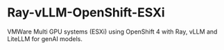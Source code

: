 # Ray-vLLM-OpenShift-ESXi
VMWare Multi GPU systems (ESXi) using OpenShift 4 with Ray, vLLM and LiteLLM for genAI models.

